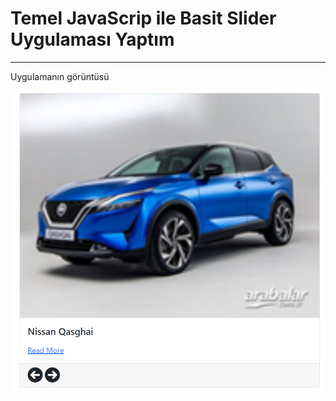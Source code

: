 # Temel JavaScrip ile Basit Slider Uygulaması Yaptım
------

Uygulamanın görüntüsü

![Auto](./images/readme/auto.png)